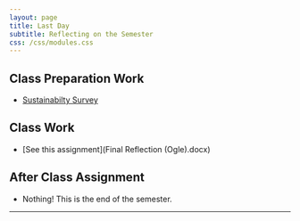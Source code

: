 ```yaml
---
layout: page
title: Last Day
subtitle: Reflecting on the Semester
css: /css/modules.css
---
```


## Class Preparation Work

* [Sustainabilty Survey](https://northlandcrc.qualtrics.com/jfe/form/SV_00pawqVNBMZDR2d)


## Class Work

* [See this assignment](Final Reflection (Ogle).docx)

## After Class Assignment

* Nothing! This is the end of the semester.

----
